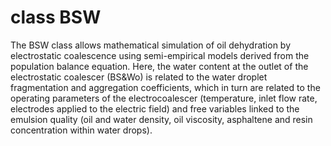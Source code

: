 # class BSW
The BSW class allows mathematical simulation of oil dehydration by electrostatic coalescence using semi-empirical models derived from the population balance equation. Here, the water content at the outlet of the electrostatic coalescer (BS&Wo) is related to the water droplet fragmentation and aggregation coefficients, which in turn are related to the operating parameters of the electrocoalescer (temperature, inlet flow rate, electrodes applied to the electric field) and free variables linked to the emulsion quality (oil and water density, oil viscosity, asphaltene and resin concentration within water drops).

